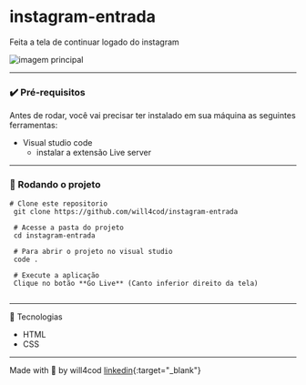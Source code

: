# instagram-entrada

Feita a tela de continuar logado do instagram

<img alt="imagem principal" src="https://media-exp1.licdn.com/dms/image/C4E22AQEdHXbqnXXjjg/feedshare-shrink_800/0/1657146308141?e=1661385600&v=beta&t=7naqwo7aG11InIDEF9gklonXrtAzLw97jZ4nP9qpFHU" />

--- 

### ✔️ Pré-requisitos
Antes de rodar, você vai precisar ter instalado em sua máquina as seguintes ferramentas:

- Visual studio code
  - instalar a extensão Live server
  
---
  
### 🏁 Rodando o projeto
```
# Clone este repositorio
 git clone https://github.com/will4cod/instagram-entrada
 
 # Acesse a pasta do projeto
 cd instagram-entrada
 
 # Para abrir o projeto no visual studio  
 code .
 
 # Execute a aplicação
 Clique no botão **Go Live** (Canto inferior direito da tela)
 
```
---

 🔧 Tecnologias
- HTML
- CSS

---
Made with 💙 by will4cod [linkedin](https://www.linkedin.com/in/william-fernandes-4806a0173/){:target="_blank"}
